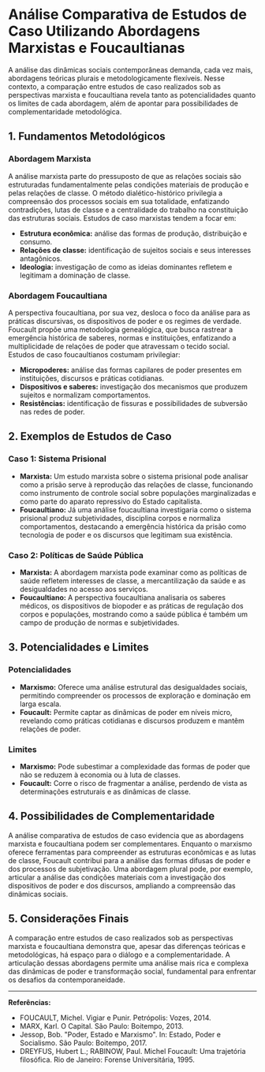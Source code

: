 
# Análise Comparativa de Estudos de Caso Utilizando Abordagens Marxistas e Foucaultianas

A análise das dinâmicas sociais contemporâneas demanda, cada vez mais, abordagens teóricas plurais e metodologicamente flexíveis. Nesse contexto, a comparação entre estudos de caso realizados sob as perspectivas marxista e foucaultiana revela tanto as potencialidades quanto os limites de cada abordagem, além de apontar para possibilidades de complementaridade metodológica.

## 1. Fundamentos Metodológicos

### Abordagem Marxista

A análise marxista parte do pressuposto de que as relações sociais são estruturadas fundamentalmente pelas condições materiais de produção e pelas relações de classe. O método dialético-histórico privilegia a compreensão dos processos sociais em sua totalidade, enfatizando contradições, lutas de classe e a centralidade do trabalho na constituição das estruturas sociais. Estudos de caso marxistas tendem a focar em:

- **Estrutura econômica:** análise das formas de produção, distribuição e consumo.
- **Relações de classe:** identificação de sujeitos sociais e seus interesses antagônicos.
- **Ideologia:** investigação de como as ideias dominantes refletem e legitimam a dominação de classe.

### Abordagem Foucaultiana

A perspectiva foucaultiana, por sua vez, desloca o foco da análise para as práticas discursivas, os dispositivos de poder e os regimes de verdade. Foucault propõe uma metodologia genealógica, que busca rastrear a emergência histórica de saberes, normas e instituições, enfatizando a multiplicidade de relações de poder que atravessam o tecido social. Estudos de caso foucaultianos costumam privilegiar:

- **Micropoderes:** análise das formas capilares de poder presentes em instituições, discursos e práticas cotidianas.
- **Dispositivos e saberes:** investigação dos mecanismos que produzem sujeitos e normalizam comportamentos.
- **Resistências:** identificação de fissuras e possibilidades de subversão nas redes de poder.

## 2. Exemplos de Estudos de Caso

### Caso 1: Sistema Prisional

- **Marxista:** Um estudo marxista sobre o sistema prisional pode analisar como a prisão serve à reprodução das relações de classe, funcionando como instrumento de controle social sobre populações marginalizadas e como parte do aparato repressivo do Estado capitalista.
- **Foucaultiano:** Já uma análise foucaultiana investigaria como o sistema prisional produz subjetividades, disciplina corpos e normaliza comportamentos, destacando a emergência histórica da prisão como tecnologia de poder e os discursos que legitimam sua existência.

### Caso 2: Políticas de Saúde Pública

- **Marxista:** A abordagem marxista pode examinar como as políticas de saúde refletem interesses de classe, a mercantilização da saúde e as desigualdades no acesso aos serviços.
- **Foucaultiano:** A perspectiva foucaultiana analisaria os saberes médicos, os dispositivos de biopoder e as práticas de regulação dos corpos e populações, mostrando como a saúde pública é também um campo de produção de normas e subjetividades.

## 3. Potencialidades e Limites

### Potencialidades

- **Marxismo:** Oferece uma análise estrutural das desigualdades sociais, permitindo compreender os processos de exploração e dominação em larga escala.
- **Foucault:** Permite captar as dinâmicas de poder em níveis micro, revelando como práticas cotidianas e discursos produzem e mantêm relações de poder.

### Limites

- **Marxismo:** Pode subestimar a complexidade das formas de poder que não se reduzem à economia ou à luta de classes.
- **Foucault:** Corre o risco de fragmentar a análise, perdendo de vista as determinações estruturais e as dinâmicas de classe.

## 4. Possibilidades de Complementaridade

A análise comparativa de estudos de caso evidencia que as abordagens marxista e foucaultiana podem ser complementares. Enquanto o marxismo oferece ferramentas para compreender as estruturas econômicas e as lutas de classe, Foucault contribui para a análise das formas difusas de poder e dos processos de subjetivação. Uma abordagem plural pode, por exemplo, articular a análise das condições materiais com a investigação dos dispositivos de poder e dos discursos, ampliando a compreensão das dinâmicas sociais.

## 5. Considerações Finais

A comparação entre estudos de caso realizados sob as perspectivas marxista e foucaultiana demonstra que, apesar das diferenças teóricas e metodológicas, há espaço para o diálogo e a complementaridade. A articulação dessas abordagens permite uma análise mais rica e complexa das dinâmicas de poder e transformação social, fundamental para enfrentar os desafios da contemporaneidade.

---

**Referências:**

- FOUCAULT, Michel. Vigiar e Punir. Petrópolis: Vozes, 2014.
- MARX, Karl. O Capital. São Paulo: Boitempo, 2013.
- Jessop, Bob. "Poder, Estado e Marxismo". In: Estado, Poder e Socialismo. São Paulo: Boitempo, 2017.
- DREYFUS, Hubert L.; RABINOW, Paul. Michel Foucault: Uma trajetória filosófica. Rio de Janeiro: Forense Universitária, 1995.
```
